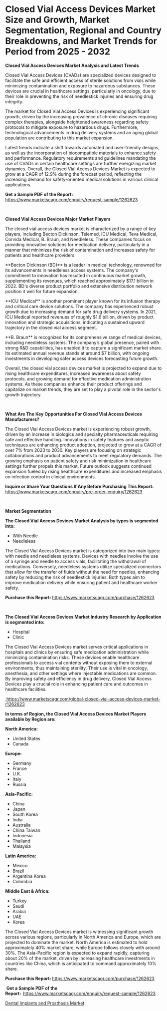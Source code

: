<p><h1>Closed Vial Access Devices Market Size and Growth, Market Segmentation, Regional and Country Breakdowns, and Market Trends for Period from 2025 -  2032</h1></p><p><strong>Closed Vial Access Devices Market Analysis and Latest Trends</strong></p>
<p><p>Closed Vial Access Devices (CVADs) are specialized devices designed to facilitate the safe and efficient access of sterile solutions from vials while minimizing contamination and exposure to hazardous substances. These devices are crucial in healthcare settings, particularly in oncology, due to their role in preventing the risk of needlestick injuries and ensuring drug integrity. </p><p>The market for Closed Vial Access Devices is experiencing significant growth, driven by the increasing prevalence of chronic diseases requiring complex therapies, alongside heightened awareness regarding safety protocols to mitigate exposure to hazardous drugs. Furthermore, technological advancements in drug delivery systems and an aging global population are contributing to this market expansion. </p><p>Latest trends indicate a shift towards automated and user-friendly designs, as well as the incorporation of biocompatible materials to enhance safety and performance. Regulatory requirements and guidelines mandating the use of CVADs in certain healthcare settings are further energizing market dynamics. Overall, the Closed Vial Access Devices Market is expected to grow at a CAGR of 12.9% during the forecast period, reflecting the increasing demand for safety-oriented medical solutions in various clinical applications.</p></p>
<p><strong>Get a Sample PDF of the Report:&nbsp;</strong> <a href="https://www.marketscagr.com/enquiry/request-sample/1262623?utm_campaign=2444&utm_medium=2&utm_source=Github&utm_content=ia&utm_term=06032025&utm_id=closed-vial-access-devices">https://www.marketscagr.com/enquiry/request-sample/1262623</a></p>
<p>&nbsp;</p>
<p><strong>Closed Vial Access Devices Major Market Players</strong></p>
<p><p>The closed vial access devices market is characterized by a range of key players, including Becton Dickinson, Telemed, ICU Medical, Teva Medical, Corvida Medical, B. Braun, and Needleless. These companies focus on providing innovative solutions for medication delivery, particularly in a manner that minimizes the risk of contamination and increases safety for patients and healthcare providers.</p><p>**Becton Dickinson (BD)** is a leader in medical technology, renowned for its advancements in needleless access systems. The company's commitment to innovation has resulted in continuous market growth, supplementing its revenues, which reached approximately $17.1 billion in 2022. BD's diverse product portfolio and extensive distribution network position it well for future expansion.</p><p>**ICU Medical** is another prominent player known for its infusion therapy and critical care device solutions. The company has experienced robust growth due to increasing demand for safe drug delivery systems. In 2021, ICU Medical reported revenues of roughly $1.6 billion, driven by product innovation and strategic acquisitions, indicating a sustained upward trajectory in the closed vial access segment.</p><p>**B. Braun** is recognized for its comprehensive range of medical devices, including needleless systems. The company’s global presence, paired with strong R&D capabilities, has enabled it to capture a significant market share. Its estimated annual revenue stands at around $7 billion, with ongoing investments in developing safer access devices forecasting future growth.</p><p>Overall, the closed vial access devices market is projected to expand due to rising healthcare expenditures, increased awareness about safety protocols, and growing demand for effective medication administration systems. As these companies enhance their product offerings and capitalize on market trends, they are set to play a pivotal role in the sector's growth trajectory.</p></p>
<p>&nbsp;</p>
<p><strong>What Are The Key Opportunities For Closed Vial Access Devices Manufacturers?</strong></p>
<p><p>The Closed Vial Access Devices market is experiencing robust growth, driven by an increase in biologics and specialty pharmaceuticals requiring safe and effective handling. Innovations in safety features and aseptic techniques are enhancing product adoption, projected to grow at a CAGR of over 7% from 2023 to 2030. Key players are focusing on strategic collaborations and product advancements to meet regulatory demands. The growing emphasis on patient safety and risk minimization in healthcare settings further propels this market. Future outlook suggests continued expansion fueled by rising healthcare expenditures and increased emphasis on infection control in clinical environments.</p></p>
<p><strong>Inquire or Share Your Questions If Any Before Purchasing This Report:</strong> <a href="https://www.marketscagr.com/enquiry/pre-order-enquiry/1262623?utm_campaign=2444&utm_medium=2&utm_source=Github&utm_content=ia&utm_term=06032025&utm_id=closed-vial-access-devices">https://www.marketscagr.com/enquiry/pre-order-enquiry/1262623</a></p>
<p>&nbsp;</p>
<p><strong>Market Segmentation</strong></p>
<p><strong>The Closed Vial Access Devices Market Analysis by types is segmented into:</strong></p>
<p><ul><li>With Needle</li><li>Needleless</li></ul></p>
<p><p>The Closed Vial Access Devices market is categorized into two main types: with needle and needleless systems. Devices with needles involve the use of a syringe and needle to access vials, facilitating the withdrawal of medications. Conversely, needleless systems utilize specialized connectors that allow for the transfer of fluids without the need for needles, enhancing safety by reducing the risk of needlestick injuries. Both types aim to improve medication delivery while ensuring patient and healthcare worker safety.</p></p>
<p><strong>Purchase this Report:&nbsp;</strong><a href="https://www.marketscagr.com/purchase/1262623?utm_campaign=2444&utm_medium=2&utm_source=Github&utm_content=ia&utm_term=06032025&utm_id=closed-vial-access-devices">https://www.marketscagr.com/purchase/1262623</a></p>
<p>&nbsp;</p>
<p><strong>The Closed Vial Access Devices Market Industry Research by Application is segmented into:</strong></p>
<p><ul><li>Hospital</li><li>Clinic</li></ul></p>
<p><p>The Closed Vial Access Devices market serves critical applications in hospitals and clinics by ensuring safe medication administration while minimizing contamination risks. These devices enable healthcare professionals to access vial contents without exposing them to external environments, thus maintaining sterility. Their use is vital in oncology, anesthesia, and other settings where injectable medications are common. By improving safety and efficiency in drug delivery, Closed Vial Access Devices play a crucial role in enhancing patient care and outcomes in healthcare facilities.</p></p>
<p><a href="https://www.marketscagr.com/global-closed-vial-access-devices-market-r1262623?utm_campaign=2444&utm_medium=2&utm_source=Github&utm_content=ia&utm_term=06032025&utm_id=closed-vial-access-devices">&nbsp;https://www.marketscagr.com/global-closed-vial-access-devices-market-r1262623</a></p>
<p><strong>In terms of Region, the Closed Vial Access Devices Market Players available by Region are:</strong></p>
<p>
    <p> <strong> North America: </strong>
        <ul>
            <li>United States</li>
            <li>Canada</li>
        </ul>
        </p> 
    <p> <strong> Europe: </strong>
        <ul>
            <li>Germany</li>
            <li>France</li>
            <li>U.K.</li>
            <li>Italy</li>
            <li>Russia</li>
        </ul>
        </p> 
    <p> <strong> Asia-Pacific: </strong>
        <ul>
            <li>China</li>
            <li>Japan</li>
            <li>South Korea</li>
            <li>India</li>
            <li>Australia</li>
            <li>China Taiwan</li>
            <li>Indonesia</li>
            <li>Thailand</li>
            <li>Malaysia</li>
        </ul>
        </p> 
    <p> <strong> Latin America: </strong>
        <ul>
            <li>Mexico</li>
            <li>Brazil</li>
            <li>Argentina Korea</li>
            <li>Colombia</li>
        </ul>
        </p> 
    <p> <strong> Middle East & Africa: </strong>
        <ul>
            <li>Turkey</li>
            <li>Saudi</li>
            <li>Arabia</li>
            <li>UAE</li>
            <li>Korea</li>
        </ul>
    </p>
    </p>
<p><p>The Closed Vial Access Devices market is witnessing significant growth across various regions, particularly in North America and Europe, which are projected to dominate the market. North America is estimated to hold approximately 40% market share, while Europe follows closely with around 30%. The Asia-Pacific region is expected to expand rapidly, capturing about 20% of the market, driven by increasing healthcare investments in countries like China, which is anticipated to command approximately 10% share.</p></p>
<p><strong>Purchase this Report: </strong><a href="https://www.marketscagr.com/purchase/1262623?utm_campaign=2444&utm_medium=2&utm_source=Github&utm_content=ia&utm_term=06032025&utm_id=closed-vial-access-devices">https://www.marketscagr.com/purchase/1262623</a></p>
<p>&nbsp;<strong>Get a Sample PDF of the Report:&nbsp;&nbsp;</strong><a href="https://www.marketscagr.com/enquiry/request-sample/1262623?utm_campaign=2444&utm_medium=2&utm_source=Github&utm_content=ia&utm_term=06032025&utm_id=closed-vial-access-devices">https://www.marketscagr.com/enquiry/request-sample/1262623</a></p>
<p><strong></strong></p>
<p><p><a href="https://github.com/WashimHussain441/Market-Research-Report-List-1/blob/main/dental-implants-and-prosthesis-market.md?utm_campaign=2444&utm_medium=2&utm_source=Github&utm_content=ia&utm_term=06032025&utm_id=closed-vial-access-devices">Dental Implants and Prosthesis Market</a></p></p>